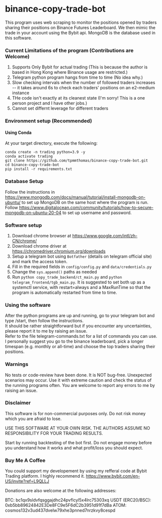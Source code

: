# binance-copy-trade-bot 

This program uses web scraping to monitor the positions opened by traders sharing their positions on Binance Futures Leaderboard. We then mimic the trade in your account using the Bybit api. MongoDB is the database used in this software.

### Current Limitations of the program (Contributions are Welcome)
1. Supports Only Bybit for actual trading (This is because the author is based in Hong Kong where Binance usage are restricted.)
2. Telegram python program hangs from time to time (No idea why.)
3. Slow checking intervals when the number of followed traders increases -- it takes around 6s to check each traders' positions on an e2-medium instance
4. THe code isn't exactly at its cleanest state (I'm sorry! This is a one person project and I have other jobs.)
5. Cannot set differnt leverage for different traders


### Environment setup (Recommended)

#### Using Conda
At your target directory, execute the following:   
```
conda create -n trading python=3.9 -y
conda activate trading
git clone https://github.com/tpmmthomas/binance-copy-trade-bot.git
cd binance-copy-trade-bot
pip install -r requirements.txt
```

### Database Setup
Follow the instructions in https://www.mongodb.com/docs/manual/tutorial/install-mongodb-on-ubuntu/ to set up MongoDB on the same host where the program is run.  
Follow https://www.digitalocean.com/community/tutorials/how-to-secure-mongodb-on-ubuntu-20-04 to set up username and password.  

### Software setup 
1. Download chrome browser at https://www.google.com/intl/zh-CN/chrome/
2. Download chrome driver at https://chromedriver.chromium.org/downloads
3. Setup a telegram bot using `Botfather` (details on telegram official site) and mark the access token.
4. Fill in the required fields in `config/config.py` and `data/credentials.py `
5. Change the `sys.append()` paths as needed 
6. Run `python copy_trade_backend/ct_main.py` and `python telegram_frontend/tgb_main.py`. It is suggested to set both up as a systemctl service, with restart=always and a MaxRunTime so that the program is automatically restarted from time to time.

### Using the software
After the python programs are up and running, go to your telegram bot and type /start, then follow the instructions.  
It should be rather straightforward but if you encounter any uncertainties, please report it to me by raising an issue.  
Refer to the file telegram-commands.txt for a list of commands you can use.  
I personally suggest you go to the binance leaderboard, pick a longer timespan (e.g. monthly or all-time) and choose the top traders sharing their positions.  

### Warnings
No tests or code-review have been done. It is NOT bug-free. Unexpected scenarios may occur. Use it with extreme caution and check the status of the running programs often. You are welcome to report any errors to me by raising an issue.


### Disclaimer
This software is for non-commercial purposes only. Do not risk money which you are afraid to lose.  

USE THIS SOFTWARE AT YOUR OWN RISK. THE AUTHORS ASSUME NO RESPONSIBILITY FOR YOUR TRADING RESULTS.     

Start by running backtesting of the bot first. Do not engage money before you understand how it works and what profit/loss you should expect.  


### Buy Me A Coffee
You could support my developement by using my refferal code at Bybit Trading platform. I highly recommend it.
https://www.bybit.com/en-US/invite?ref=L9QLLJ  


Donations are also welcome at the following addresses:

BTC: bc1qx9sldvfqsggajdhc24pvflcyl5x4lrc75303xq
USDT (ERC20/BSC): 0xb5bb89624842E3De8FC9e5F6dC2b3951d91f7dBa
ATOM: cosmos132v3ud437dvelw79xhe3pnned7nrzkvy8cespd
